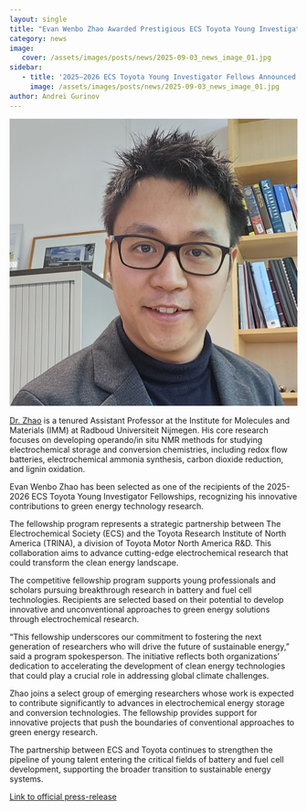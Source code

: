 ```yaml
---
layout: single
title: "Evan Wenbo Zhao Awarded Prestigious ECS Toyota Young Investigator Fellowship for Green Energy Research"
category: news
image:
   cover: /assets/images/posts/news/2025-09-03_news_image_01.jpg
sidebar:
   - title: '2025–2026 ECS Toyota Young Investigator Fellows Announced'
     image: /assets/images/posts/news/2025-09-03_news_image_01.jpg
author: Andrei Gurinov
---
```


![Post Image](/assets/images/posts/news/2025-09-03_news_image_01.jpg)



[Dr. Zhao](https://www.ru.nl/en/people/zhao-w) is a tenured Assistant Professor at the Institute for Molecules and Materials (IMM) at Radboud Universiteit Nijmegen. His core research focuses on developing operando/in situ NMR methods for studying electrochemical storage and conversion chemistries, including redox flow batteries, electrochemical ammonia synthesis, carbon dioxide reduction, and lignin oxidation.

Evan Wenbo Zhao has been selected as one of the recipients of the 2025-2026 ECS Toyota Young Investigator Fellowships, recognizing his innovative contributions to green energy technology research.

The fellowship program represents a strategic partnership between The Electrochemical Society (ECS) and the Toyota Research Institute of North America (TRINA), a division of Toyota Motor North America R&D. This collaboration aims to advance cutting-edge electrochemical research that could transform the clean energy landscape.

The competitive fellowship program supports young professionals and scholars pursuing breakthrough research in battery and fuel cell technologies. Recipients are selected based on their potential to develop innovative and unconventional approaches to green energy solutions through electrochemical research.

“This fellowship underscores our commitment to fostering the next generation of researchers who will drive the future of sustainable energy,” said a program spokesperson. The initiative reflects both organizations’ dedication to accelerating the development of clean energy technologies that could play a crucial role in addressing global climate challenges.

Zhao joins a select group of emerging researchers whose work is expected to contribute significantly to advances in electrochemical energy storage and conversion technologies. The fellowship provides support for innovative projects that push the boundaries of conventional approaches to green energy research.

The partnership between ECS and Toyota continues to strengthen the pipeline of young talent entering the critical fields of battery and fuel cell development, supporting the broader transition to sustainable energy systems.

[Link to official press-release](https://www.electrochem.org/press/2025-2026-ecs-toyota-young-investigator-fellows-announced)
